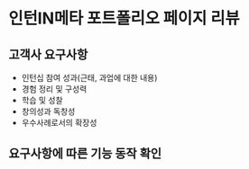# 인턴IN메타 포트폴리오 페이지 리뷰

## 고객사 요구사항

- 인턴십 참여 성과(근태, 과업에 대한 내용)
- 경험 정리 및 구성력
- 학습 및 성찰
- 창의성과 독창성
- 우수사례로서의 확장성

## 요구사항에 따른 기능 동작 확인


